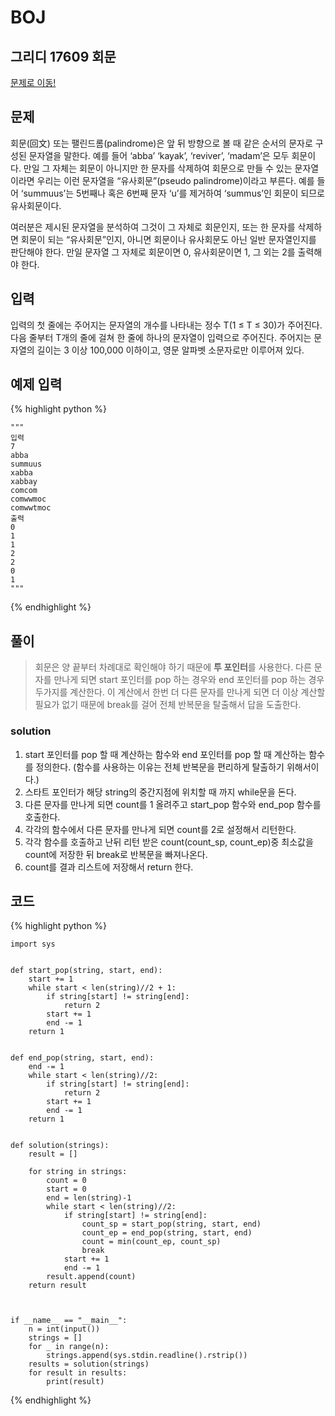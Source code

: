 # BOJ

## 그리디 17609 회문
[문제로 이동!](https://www.acmicpc.net/problem/17609)

## 문제

회문(回文) 또는 팰린드롬(palindrome)은 앞 뒤 방향으로 볼 때 같은 순서의 문자로 구성된 문자열을 말한다. 예를 들어 ‘abba’ ‘kayak’, ‘reviver’, ‘madam’은 모두 회문이다. 만일 그 자체는 회문이 아니지만 한 문자를 삭제하여 회문으로 만들 수 있는 문자열이라면 우리는 이런 문자열을 “유사회문”(pseudo palindrome)이라고 부른다. 예를 들어 ‘summuus’는 5번째나 혹은 6번째 문자 ‘u’를 제거하여 ‘summus’인 회문이 되므로 유사회문이다.

여러분은 제시된 문자열을 분석하여 그것이 그 자체로 회문인지, 또는 한 문자를 삭제하면 회문이 되는 “유사회문”인지, 아니면 회문이나 유사회문도 아닌 일반 문자열인지를 판단해야 한다. 만일 문자열 그 자체로 회문이면 0, 유사회문이면 1, 그 외는 2를 출력해야 한다. 

## 입력

입력의 첫 줄에는 주어지는 문자열의 개수를 나타내는 정수 T(1 ≤ T ≤ 30)가 주어진다. 다음 줄부터 T개의 줄에 걸쳐 한 줄에 하나의 문자열이 입력으로 주어진다. 주어지는 문자열의 길이는 3 이상 100,000 이하이고, 영문 알파벳 소문자로만 이루어져 있다.

## 예제 입력
{% highlight python %}

    """
    입력
    7
    abba
    summuus
    xabba
    xabbay
    comcom
    comwwmoc
    comwwtmoc
    출력
    0
    1
    1
    2
    2
    0
    1
    """
{% endhighlight %}

## 풀이
> 회문은 양 끝부터 차례대로 확인해야 하기 때문에 <strong>투 포인터</strong>를 사용한다. 다른 문자를 만나게 되면 start 포인터를 pop 하는 경우와 end 포인터를 pop 하는 경우 두가지를 
> 계산한다. 이 계산에서 한번 더 다른 문자를 만나게 되면 더 이상 계산할 필요가 없기 때문에 break를 걸어 전체 반복문을 탈출해서 답을 도출한다.

### solution
1. start 포인터를 pop 할 때 계산하는 함수와 end 포인터를 pop 할 때 계산하는 함수를 정의한다. (함수를 사용하는 이유는 전체 반복문을 편리하게 탈출하기 위해서이다.)
2. 스타트 포인터가 해당 string의 중간지점에 위치할 때 까지 while문을 돈다.
3. 다른 문자를 만나게 되면 count를 1 올려주고 start_pop 함수와 end_pop 함수를 호출한다.
4. 각각의 함수에서 다른 문자를 만나게 되면 count를 2로 설정해서 리턴한다.
5. 각각 함수를 호출하고 난뒤 리턴 받은 count(count_sp, count_ep)중 최소값을 count에 저장한 뒤 break로 반복문을 빠져나온다.
6. count를 결과 리스트에 저장해서 return 한다.

## 코드

{% highlight python %}

    import sys
    
    
    def start_pop(string, start, end):
        start += 1
        while start < len(string)//2 + 1:
            if string[start] != string[end]:
                return 2
            start += 1
            end -= 1
        return 1
    
    
    def end_pop(string, start, end):
        end -= 1
        while start < len(string)//2:
            if string[start] != string[end]:
                return 2
            start += 1
            end -= 1
        return 1
    
    
    def solution(strings):
        result = []
    
        for string in strings:
            count = 0
            start = 0
            end = len(string)-1
            while start < len(string)//2:
                if string[start] != string[end]:
                    count_sp = start_pop(string, start, end)
                    count_ep = end_pop(string, start, end)
                    count = min(count_ep, count_sp)
                    break
                start += 1
                end -= 1
            result.append(count)
        return result
    
    
    
    if __name__ == "__main__":
        n = int(input())
        strings = []
        for _ in range(n):
            strings.append(sys.stdin.readline().rstrip())
        results = solution(strings)
        for result in results:
            print(result)
{% endhighlight %}